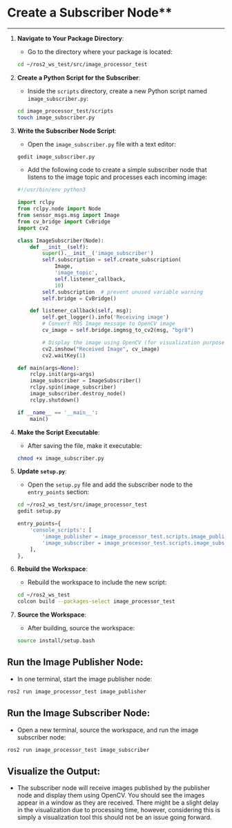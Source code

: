 # Create a Subscriber Node**
---
1. **Navigate to Your Package Directory**:
   - Go to the directory where your package is located:

   ```bash
   cd ~/ros2_ws_test/src/image_processor_test
   ```

2. **Create a Python Script for the Subscriber**:
   - Inside the `scripts` directory, create a new Python script named `image_subscriber.py`:

   ```bash
   cd image_processor_test/scripts
   touch image_subscriber.py
   ```

3. **Write the Subscriber Node Script**:
   - Open the `image_subscriber.py` file with a text editor:

   ```bash
   gedit image_subscriber.py
   ```

   - Add the following code to create a simple subscriber node that listens to the image topic and processes each incoming image:

   ```python
   #!/usr/bin/env python3

   import rclpy
   from rclpy.node import Node
   from sensor_msgs.msg import Image
   from cv_bridge import CvBridge
   import cv2

   class ImageSubscriber(Node):
       def __init__(self):
           super().__init__('image_subscriber')
           self.subscription = self.create_subscription(
               Image,
               'image_topic',
               self.listener_callback,
               10)
           self.subscription  # prevent unused variable warning
           self.bridge = CvBridge()

       def listener_callback(self, msg):
           self.get_logger().info('Receiving image')
           # Convert ROS Image message to OpenCV image
           cv_image = self.bridge.imgmsg_to_cv2(msg, "bgr8")

           # Display the image using OpenCV (for visualization purposes)
           cv2.imshow("Received Image", cv_image)
           cv2.waitKey(1)

   def main(args=None):
       rclpy.init(args=args)
       image_subscriber = ImageSubscriber()
       rclpy.spin(image_subscriber)
       image_subscriber.destroy_node()
       rclpy.shutdown()

   if __name__ == '__main__':
       main()
   ```

4. **Make the Script Executable**:
   - After saving the file, make it executable:

   ```bash
   chmod +x image_subscriber.py
   ```

5. **Update `setup.py`**:
   - Open the `setup.py` file and add the subscriber node to the `entry_points` section:
  
   ```bash
   cd ~/ros2_ws_test/src/image_processor_test
   gedit setup.py
   ```
   
   ```python
   entry_points={
       'console_scripts': [
           'image_publisher = image_processor_test.scripts.image_publisher:main',
           'image_subscriber = image_processor_test.scripts.image_subscriber:main',
       ],
   },
   ```

6. **Rebuild the Workspace**:
   - Rebuild the workspace to include the new script:

   ```bash
   cd ~/ros2_ws_test
   colcon build --packages-select image_processor_test
   ```

7. **Source the Workspace**:
   - After building, source the workspace:

   ```bash
   source install/setup.bash
   ```


## **Run the Image Publisher Node**:
   - In one terminal, start the image publisher node:

   ```bash
   ros2 run image_processor_test image_publisher
   ```

## **Run the Image Subscriber Node**:
   - Open a new terminal, source the workspace, and run the image subscriber node:

   ```bash
   ros2 run image_processor_test image_subscriber
   ```

## **Visualize the Output**:
   - The subscriber node will receive images published by the publisher node and display them using OpenCV. You should see the images appear in a window as they are received. There might be a slight delay in the visualization due to processing time, however, considering this is simply a visualization tool this should not be an issue going forward.
